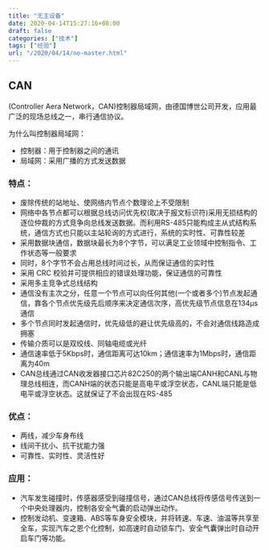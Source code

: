 ```yaml
---
title: "无主设备"
date: 2020-04-14T15:27:16+08:00
draft: false
categories: ["技术"]
tags: ["经验"]
url: "/2020/04/14/no-master.html"
---
```


## CAN

(Controller Aera Network，CAN)控制器局域网，由德国博世公司开发，应用最广泛的现场总线之一，串行通信协议。



为什么叫控制器局域网：

- 控制器：用于控制器之间的通讯
- 局域网：采用广播的方式发送数据



### 特点：

- 废除传统的站地址、使网络内节点个数理论上不受限制
- 网络中各节点都可以根据总线访问优先权(取决于报文标识符)采用无损结构的逐位仲裁的方式竞争向总线发送数据。而利用RS-485只能构成主从式结构系统，通信方式也只能以主站轮询的方式进行，系统的实时性、可靠性较差
- 采用数据块通信，数据块最长为8个字节，可以满足工业领域中控制指令、工作状态等一般要求
- 同时，8个字节不会占用总线时间过长，从而保证通信的实时性
- 采用 CRC 校验并可提供相应的错误处理功能，保证通信的可靠性
- 采用多主竞争式总线结构
- 通信没有主次之分，任意一个节点可以向任何其他(一个或者多个)节点发起通信，靠各个节点优先级先后顺序来决定通信次序，高优先级节点信息在134μs通信
- 多个节点同时发起通信时，优先级低的避让优先级高的，不会对通信线路造成拥塞
- 传输介质可以是双绞线、同轴电缆或光纤
- 通信速率低于5Kbps时，通信距离可达10km；通信速率为1Mbps时，通信距离为40m
- CAN总线通过CAN收发器接口芯片82C250的两个输出端CANH和CANL与物理总线相连，而CANH端的状态只能是高电平或浮空状态，CANL端只能是低电平或浮空状态。这就保证了不会出现在RS-485



### 优点：

- 两线，减少车身布线
- 线间干扰小、抗干扰能力强
- 可靠性、实时性、灵活性好



### 应用：

- 汽车发生碰撞时，传感器感受到碰撞信号，通过CAN总线将传感信号传送到一个中央处理器内，控制各安全气囊的启动弹出动作。
- 控制发动机、变速箱、ABS等车身安全模块，并将转速、车速、油温等共享至全车，实现汽车之恩个化控制，如高速时自动锁车门、安全气囊弹出时自动开启车门等功能。